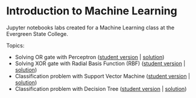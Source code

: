 # Introduction to Machine Learning
Jupyter notebooks labs created for a Machine Learning class at the Evergreen State College.

Topics: 
* Solving OR gate with Perceptron ([student version](https://github.com/FifthEpoch/ML-TA/blob/main/ML_LAB_Preceptron.ipynb) | [solution](https://github.com/FifthEpoch/ML-TA/blob/main/ML_LAB_Preceptron_Solution.ipynb))
* Solving XOR gate with Radial Basis Function (RBF) ([student version](https://github.com/FifthEpoch/ML-TA/blob/main/ML_LAB_Radial_Basis.ipynb) | [solution](https://github.com/FifthEpoch/ML-TA/blob/main/ML_LAB_Radial_Basis_Solution.ipynb))
* Classification problem with Support Vector Machine ([student version](https://github.com/FifthEpoch/ML-TA/blob/main/ML_LAB_SupportVectorMachine.ipynb) | [solution](https://github.com/FifthEpoch/ML-TA/blob/main/ML_LAB_SupportVectorMachine_Solution.ipynb))
* Classification problem with Decision Tree ([student version](https://github.com/FifthEpoch/ML-TA/blob/main/ML_LAB_DecisionTreeClassifier.ipynb) | [solution](https://github.com/FifthEpoch/ML-TA/blob/main/ML_LAB_DecisionTreeClassifier_Solution.ipynb))

